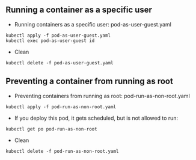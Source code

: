 ## Running a container as a specific user

- Running containers as a specific user: pod-as-user-guest.yaml

```
kubectl apply -f pod-as-user-guest.yaml
kubectl exec pod-as-user-guest id
```

- Clean

```
kubectl delete -f pod-as-user-guest.yaml
```

## Preventing a container from running as root

- Preventing containers from running as root: pod-run-as-non-root.yaml

```
kubectl apply -f pod-run-as-non-root.yaml
```

- If you deploy this pod, it gets scheduled, but is not allowed to run:

```
kubectl get po pod-run-as-non-root
```

- Clean

```
kubectl delete -f pod-run-as-non-root.yaml
```